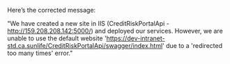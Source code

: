 Here’s the corrected message:

"We have created a new site in IIS (CreditRiskPortalApi - http://159.208.208.142:5000/) and deployed our services. However, we are unable to use the default website 'https://dev-intranet-std.ca.sunlife/CreditRiskPortalApi/swagger/index.html' due to a 'redirected too many times' error."
